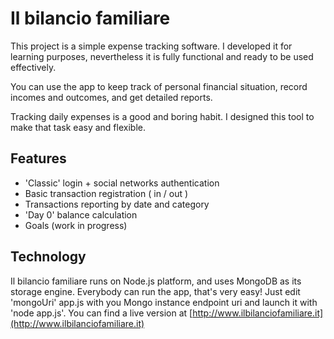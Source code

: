 # Il bilancio familiare

This project is a simple expense tracking software. 
I developed it for learning purposes, nevertheless it is fully functional and ready to be used effectively.

You can use the app to keep track of personal financial situation, record incomes and outcomes, and get detailed reports.

Tracking daily expenses is a good and boring habit. 
I designed this tool to make that task easy and flexible.

## Features

* 'Classic' login + social networks authentication
* Basic transaction registration ( in / out )
* Transactions reporting by date and category
* 'Day 0' balance calculation
* Goals (work in progress)

## Technology

Il bilancio familiare runs on Node.js platform, and uses MongoDB as its storage engine.
Everybody can run the app, that's very easy! Just edit 'mongoUri' app.js with you Mongo instance endpoint uri and launch it with 'node app.js'.
You can find a live version at [http://www.ilbilanciofamiliare.it](http://www.ilbilanciofamiliare.it)